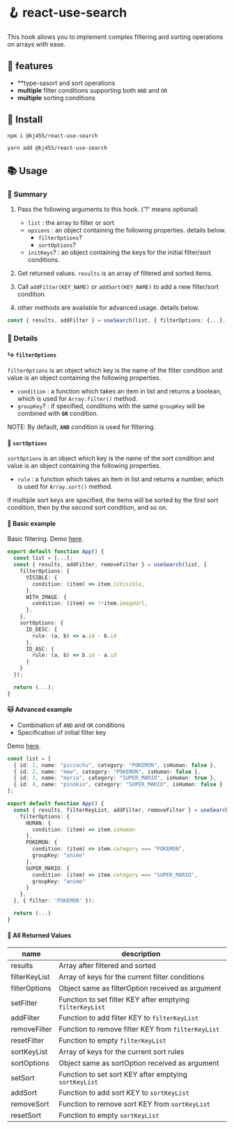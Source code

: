 # 🪝 react-use-search

This hook allows you to implement complex filtering and sorting operations on arrays with ease.

## 🌟 features

- \*\*type-sasort and sort operations
- **multiple** filter conditions supporting both `AND` and `OR`
- **multiple** sorting conditions

## 🚀 Install

```bash
npm i @kj455/react-use-search
```

```bash
yarn add @kj455/react-use-search
```

## 📚 Usage

### 📝 Summary

1. Pass the following arguments to this hook. ('?' means optional)

   - `list` : the array to filter or sort
   - `opsions` : an object containing the following properties. details below.
     - `filterOptions`?
     - `sortOptions`?
   - `initKeys`? : an object containing the keys for the initial filter/sort conditions.

2. Get returned values. `results` is an array of filtered and sorted items.
3. Call `addFilter(KEY_NAME)` or `addSort(KEY_NAME)` to add a new filter/sort condition.
4. other methods are available for advanced usage. details below.

```ts
const { results, addFilter } = useSearch(list, { filterOptions: {...}, ... });
```

### 📖 Details

#### ↪️ `filterOptions`

`filterOptions` is an object which key is the name of the filter condition and value is an object containing the following properties.

- `condition` : a function which takes an item in list and returns a boolean, which is used for `Array.filter()` method.
- `groupKey`? : if specified, conditions with the same `groupKey` will be combined with **`OR`** condition.

NOTE: By default, **`AND`** condition is used for filtering.

#### :twisted_rightwards_arrows: `sortOptions`

`sortOptions` is an object which key is the name of the sort condition and value is an object containing the following properties.

- `rule` : a function which takes an item in list and returns a number, which is used for `Array.sort()` method.

if multiple sort keys are specified, the items will be sorted by the first sort condition, then by the second sort condition, and so on.

#### 🐶 Basic example

Basic filtering. Demo [here](https://codesandbox.io/s/dreamy-mcclintock-w36fqq?file=/src/App.tsx).

```ts
export default function App() {
  const list = [...];
  const { results, addFilter, removeFilter } = useSearch(list, {
    filterOptions: {
      VISIBLE: {
        condition: (item) => item.isVisible,
      },
      WITH_IMAGE: {
        condition: (item) => !!item.imageUrl,
      },
    },
    sortOptions: {
      ID_DESC: {
        rule: (a, b) => a.id - b.id
      },
      ID_ASC: {
        rule: (a, b) => b.id - a.id
      }
    }
  });

  return (...);
}
```

#### 🐱 Advanced example

- Combination of `AND` and `OR` conditions
- Specification of initial filter key

Demo [here](https://codesandbox.io/s/solitary-surf-ehoudx?file=/src/App.tsx).

```ts
const list = [
  { id: 1, name: "piccachu", category: "POKEMON", isHuman: false },
  { id: 2, name: "mew", category: "POKEMON", isHuman: false },
  { id: 3, name: "mario", category: "SUPER_MARIO", isHuman: true },
  { id: 4, name: "pinokio", category: "SUPER_MARIO", isHuman: false }
];

export default function App() {
  const { results, filterKeyList, addFilter, removeFilter } = useSearch(list, {
    filterOptions: {
      HUMAN: {
        condition: (item) => item.isHuman
      },
      POKEMON: {
        condition: (item) => item.category === "POKEMON",
        groupKey: "anime"
      },
      SUPER_MARIO: {
        condition: (item) => item.category === "SUPER_MARIO",
        groupKey: "anime"
      }
    },
  }, { filter: 'POKEMON' });

  return (...)
}
```

#### :memo: All Returned Values

| name          | description                                               |
| ------------- | --------------------------------------------------------- |
| results       | Array after filtered and sorted                           |
| filterKeyList | Array of keys for the current filter conditions           |
| filterOptions | Object same as filterOption received as argument          |
| setFilter     | Function to set filter KEY after emptying `filterKeyList` |
| addFilter     | Function to add filter KEY to `filterKeyList`             |
| removeFilter  | Function to remove filter KEY from `filterKeyList`        |
| resetFilter   | Function to empty `filterKeyList`                         |
| sortKeyList   | Array of keys for the current sort rules                  |
| sortOptions   | Object same as sortOption received as argument            |
| setSort       | Function to set sort KEY after emptying `sortKeyList`     |
| addSort       | Function to add sort KEY to `sortKeyList`                 |
| removeSort    | Function to remove sort KEY from `sortKeyList`            |
| resetSort     | Function to empty `sortKeyList`                           |
